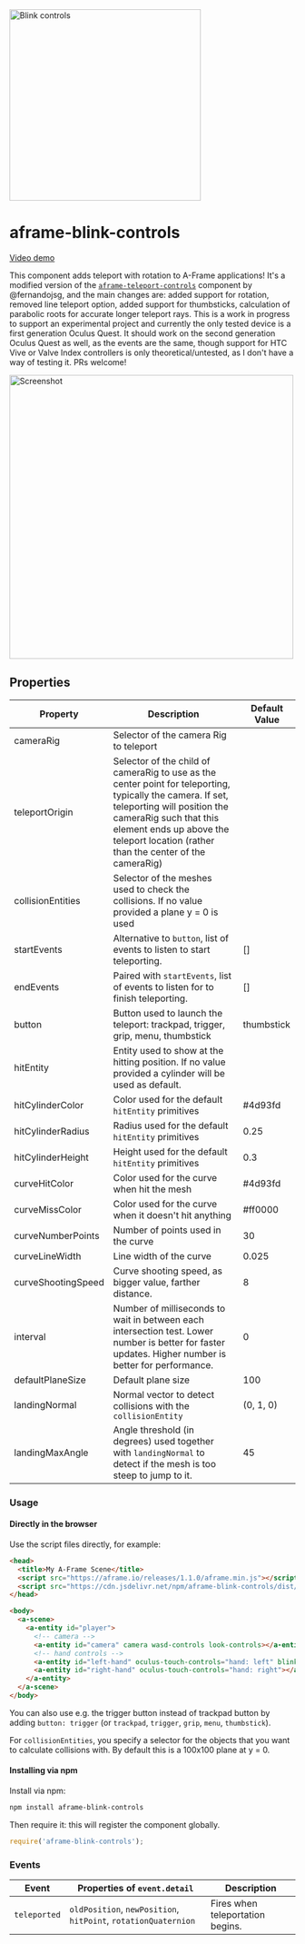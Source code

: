 <img src="https://github.com/jure/aframe-blink-controls/raw/main/blink-logo.png" alt="Blink controls" width="337">

# aframe-blink-controls

[Video demo](https://twitter.com/JureTriglav/status/1339199724520435718?s=20)

This component adds teleport with rotation to A-Frame applications! It's a modified version of the [`aframe-teleport-controls`](https://github.com/fernandojsg/aframe-teleport-controls) component by @fernandojsg, and the main changes are: added support for rotation, removed line teleport option, added support for thumbsticks, calculation of parabolic roots for accurate longer teleport rays. This is a work in progress to support an experimental project and currently the only tested device is a first generation Oculus Quest. It should work on the second generation Oculus Quest as well, as the events are the same, though support for HTC Vive or Valve Index controllers is only theoretical/untested, as I don't have a way of testing it. PRs welcome!

<img src="https://github.com/jure/aframe-blink-controls/raw/main/docs/shots/mesh.jpg" width="500" alt="Screenshot">

## Properties

| Property    | Description                     | Default Value    |
| --------    | -----------                     | -------------    |
| cameraRig       | Selector of the camera Rig to teleport         |    |
| teleportOrigin | Selector of the child of cameraRig to use as the center point for teleporting, typically the camera. If set, teleporting will position the cameraRig such that this element ends up above the teleport location (rather than the center of the cameraRig) |    |
| collisionEntities | Selector of the meshes used to check the collisions. If no value provided a plane y = 0 is used |  |
| startEvents | Alternative to `button`, list of events to listen to start teleporting.| [] |
| endEvents | Paired with `startEvents`, list of events to listen for to finish teleporting.| []            |
| button       | Button used to launch the teleport: trackpad, trigger, grip, menu, thumbstick         | thumbstick   |
| hitEntity | Entity used to show at the hitting position. If no value provided a cylinder will be used as default. |           |
| hitCylinderColor | Color used for the default `hitEntity` primitives | #4d93fd          |
| hitCylinderRadius | Radius used for the default `hitEntity` primitives | 0.25          |
| hitCylinderHeight | Height used for the default `hitEntity` primitives | 0.3 |
| curveHitColor | Color used for the curve when hit the mesh | #4d93fd          |
| curveMissColor | Color used for the curve when it doesn't hit anything | #ff0000          |
| curveNumberPoints | Number of points used in the curve | 30          |
| curveLineWidth | Line width of the curve | 0.025          |
| curveShootingSpeed | Curve shooting speed, as bigger value, farther distance. | 8          |
| interval            | Number of milliseconds to wait in between each intersection test. Lower number is better for faster updates. Higher number is better for performance.              | 0           |
| defaultPlaneSize | Default plane size | 100 |
| landingNormal | Normal vector to detect collisions with the `collisionEntity` | (0, 1, 0)          |
| landingMaxAngle | Angle threshold (in degrees) used together with `landingNormal` to detect if the mesh is too steep to jump to it. | 45          |


### Usage

#### Directly in the browser

Use the script files directly, for example:

```html
<head>
  <title>My A-Frame Scene</title>
  <script src="https://aframe.io/releases/1.1.0/aframe.min.js"></script>
  <script src="https://cdn.jsdelivr.net/npm/aframe-blink-controls/dist/aframe-blink-controls.min.js"></script>
</head>

<body>
  <a-scene>
    <a-entity id="player">
      <!-- camera -->
      <a-entity id="camera" camera wasd-controls look-controls></a-entity>
      <!-- hand controls -->
      <a-entity id="left-hand" oculus-touch-controls="hand: left" blink-controls></a-entity>
      <a-entity id="right-hand" oculus-touch-controls="hand: right"></a-entity>
    </a-entity>
  </a-scene>
</body>
```

You can also use e.g. the trigger button instead of trackpad button by adding `button: trigger` (or `trackpad`, `trigger`, `grip`, `menu`, `thumbstick`).

For `collisionEntities`, you specify a selector for the objects that you want to calculate collisions with. By default this is a 100x100 plane at y = 0.

#### Installing via npm

Install via npm:

```bash
npm install aframe-blink-controls
```

Then require it: this will register the component globally.

```js
require('aframe-blink-controls');
```

### Events

| Event      | Properties of `event.detail`             | Description                      |
|------------|------------------------------------------|----------------------------------|
| `teleported` | `oldPosition`, `newPosition`, `hitPoint`, `rotationQuaternion` | Fires when teleportation begins. |
